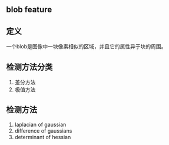 blob feature
----
## 定义
一个blob是图像中一块像素相似的区域，并且它的属性异于块的周围。

## 检测方法分类
1. 差分方法
2. 极值方法

## 检测方法
1. laplacian of gaussian
2. difference of gaussians
3. determinant of hessian